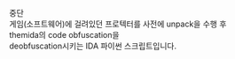 중단</br>
게임(소프트웨어)에 걸려있던 프로텍터를 사전에 unpack을 수행 후</br>
themida의 code obfuscation을</br>
deobfuscation시키는 IDA 파이썬 스크립트입니다.</br>
